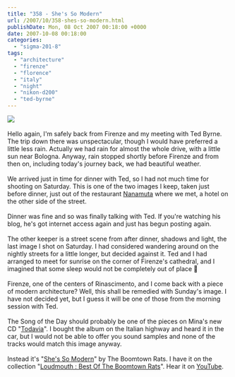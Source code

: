 ```yaml
---
title: "358 - She's So Modern"
url: /2007/10/358-shes-so-modern.html
publishDate: Mon, 08 Oct 2007 00:18:00 +0000
date: 2007-10-08 00:18:00
categories: 
  - "sigma-201-8"
tags: 
  - "architecture"
  - "firenze"
  - "florence"
  - "italy"
  - "night"
  - "nikon-d200"
  - "ted-byrne"
---
```

<a href="https://d25zfm9zpd7gm5.cloudfront.net/1200x1200/2007/20071006_191849_ps.jpg"><img src="https://d25zfm9zpd7gm5.cloudfront.net/0600x0600/2007/20071006_191849_ps.jpg"/></a><br/><br/>Hello again, I'm safely back from Firenze and my meeting with Ted Byrne. The trip down there was unspectacular, though I would have preferred a little less rain. Actually we had rain for almost the whole drive, with a little sun near Bologna. Anyway, rain stopped shortly before Firenze and from then on, including today's journey back, we had beautiful weather.<br/><br/>We arrived just in time for dinner with Ted, so I had not much time for shooting on Saturday. This is one of the two images I keep, taken just before dinner, just out of the restaurant <a href="http://www.nanamuta.it/" target="_blank">Nanamuta</a> where we met, a hotel on the other side of the street.<br/><br/>Dinner was fine and so was finally talking with Ted. If you're watching his blog, he's got internet access again and just has begun posting again.<br/><br/>The other keeper is a street scene from after dinner, shadows and light, the last image I shot on Saturday. I had considered wandering around on the nightly streets for a little longer, but decided against it. Ted and I had arranged to meet for sunrise on the corner of Firenze's cathedral, and I imagined that some sleep would not be completely out of place 🙂<br/><br/>Firenze, one of the centers of Rinascimento, and I come back with a piece of modern architecture? Well, this shall be remedied with Sunday's image. I have not decided yet, but I guess it will be one of those from the morning session with Ted.<br/><br/>The Song of the Day should probably be one of the pieces on Mina's new CD "<a href="http://www.minamazzini.com/todavia/" target="_blank">Todavia</a>". I bought the album on the Italian highway and heard it in the car, but I would not be able to offer you sound samples and none of the tracks would match this image anyway.<br/><br/>Instead it's "<a href="http://www.lyricsdir.com/the-boomtown-rats-shes-so-modern-lyrics.html" target="_blank">She's So Modern</a>" by The Boomtown Rats. I have it on the collection "<a href="http://www.amazon.com/Loudmouth-Best-Boomtown-Bob-Geldof/dp/B000006YYA" target="_blank">Loudmouth : Best Of The Boomtown Rats</a>". Hear it on <a href="http://www.youtube.com/watch?v=pGyivXrT8W0" target="_blank">YouTube</a>.
